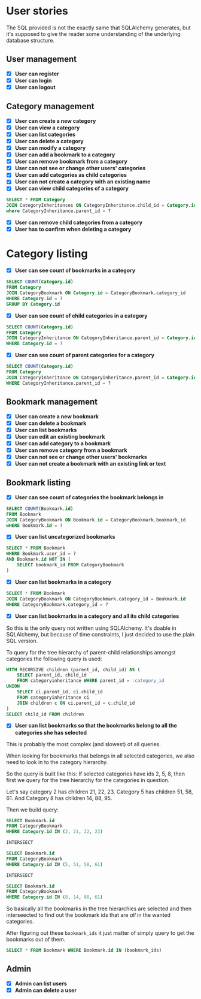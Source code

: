 # User stories

The SQL provided is not the exactly same that SQLAlchemy generates, but it's supposed to give the reader some understanding of the underlying database structure.

## User management
- [x] **User can register**
- [x] **User can login**
- [x] **User can logout**

## Category management
- [x] **User can create a new category**
- [x] **User can view a category**
- [x] **User can list categories**
- [x] **User can delete a category**
- [x] **User can modify a category**
- [x] **User can add a bookmark to a category**
- [x] **User can remove bookmark from a category**
- [x] **User can not see or change other users' categories**
- [x] **User can add categories as child categories**
- [x] **User can not create a category with an existing name**
- [x] **User can view child categories of a category**

```sql
SELECT * FROM Category
JOIN CategoryInheritances ON CategoryInheritance.child_id = Category.id
where CategoryInheritance.parent_id = ?
```

- [x] **User can remove child categories from a category**
- [x] **User has to confirm when deleting a category**

# Category listing
- [x] **User can see count of bookmarks in a category**

```sql
SELECT COUNT(Category.id)
FROM Category
JOIN CategoryBookmark ON Category.id = CategoryBookmark.category_id
WHERE Category.id = ?
GROUP BY Category.id
```

- [x] **User can see count of child categories in a category**

```sql
SELECT COUNT(Category.id)
FROM Category
JOIN CategoryInheritance ON CategoryInheritance.parent_id = Category.id
WHERE Category.id = ?
```

- [x] **User can see count of parent categories for a category**

```sql
SELECT COUNT(Category.id)
FROM Category
JOIN CategoryInheritance ON CategoryInheritance.parent_id = Category.id
WHERE CategoryInheritance.parent_id = ?
```

## Bookmark management
- [x] **User can create a new bookmark**
- [x] **User can delete a bookmark**
- [x] **User can list bookmarks**
- [x] **User can edit an existing bookmark**
- [x] **User can add category to a bookmark**
- [x] **User can remove category from a bookmark**
- [x] **User can not see or change other users' bookmarks**
- [x] **User can not create a bookmark with an existing link or text**

## Bookmark listing
- [x] **User can see count of categories the bookmark belongs in**

```sql
SELECT COUNT(Bookmark.id)
FROM Bookmark
JOIN CategoryBookmark ON Bookmark.id = CategoryBookmark.bookmark_id
wHERE Bookmark.id = ?
```

- [x] **User can list uncategorized bookmarks**

```sql
SELECT * FROM Bookmark
WHERE Bookmark.user_id = ?
AND Bookmark.id NOT IN (
    SELECT bookmark_id FROM CategoryBookmark
)
```

- [x] **User can list bookmarks in a category**

```sql
SELECT * FROM Bookmark
JOIN CategoryBookmark ON CategoryBookmark.category_id = Bookmark.id
WHERE CategoryBookmark.category_id = ?
```

- [x] **User can list bookmarks in a category and all its child categories**

So this is the only query not written using SQLAlchemy. It's doable in SQLAlchemy, but because of time constraints, I just decided to use the plain SQL version.

To query for the tree hierarchy of parent-child relationships amongst categories the following query is used:

```sql
WITH RECURSIVE children (parent_id, child_id) AS (
    SELECT parent_id, child_id
    FROM categoryinheritance WHERE parent_id = :category_id
UNION
    SELECT ci.parent_id, ci.child_id
    FROM categoryinheritance ci
    JOIN children c ON ci.parent_id = c.child_id
)
SELECT child_id FROM children
```

- [x] **User can list bookmarks so that the bookmarks belong to all the categories she has selected**

This is probably the most complex (and slowest) of all queries.

When looking for bookmarks that belongs in all selected categories, we also need to look in to the category hierarchy.

So the query is built like this: If selected categories have ids 2, 5, 8, then first we query for the tree hierarchy for the categories in question.

Let's say category 2 has children 21, 22, 23. Category 5 has children 51, 58, 61. And Category 8 has children 14, 88, 95.

Then we build query:

```sql
SELECT Bookmark.id
FROM CategoryBookmark
WHERE Category.id IN (2, 21, 22, 23)

INTERSEECT

SELECT Bookmark.id
FROM CategoryBookmark
WHERE Category.id IN (5, 51, 58, 61)

INTERSEECT

SELECT Bookmark.id
FROM CategoryBookmark
WHERE Category.id IN (8, 14, 88, 61)
```

So basically all the bookmarks in the tree hierarchies are selected and then interseected to find out the bookmark ids that are _all_ in the wanted categories.

After figuring out these `bookmark_ids` it just matter of simply query to get the bookmarks out of them.

```sql
SELECT * FROM Bookmark WHERE Bookmark.id IN (bookmark_ids)
```

## Admin
- [x] **Admin can list users**
- [x] **Admin can delete a user**
